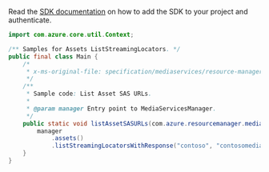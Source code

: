 Read the [SDK documentation](https://github.com/Azure/azure-sdk-for-java/blob/azure-resourcemanager-mediaservices_1.1.0-beta.3/sdk/mediaservices/azure-resourcemanager-mediaservices/README.md) on how to add the SDK to your project and authenticate.

```java
import com.azure.core.util.Context;

/** Samples for Assets ListStreamingLocators. */
public final class Main {
    /*
     * x-ms-original-file: specification/mediaservices/resource-manager/Microsoft.Media/stable/2021-11-01/examples/assets-list-streaming-locators.json
     */
    /**
     * Sample code: List Asset SAS URLs.
     *
     * @param manager Entry point to MediaServicesManager.
     */
    public static void listAssetSASURLs(com.azure.resourcemanager.mediaservices.MediaServicesManager manager) {
        manager
            .assets()
            .listStreamingLocatorsWithResponse("contoso", "contosomedia", "ClimbingMountSaintHelens", Context.NONE);
    }
}
```
